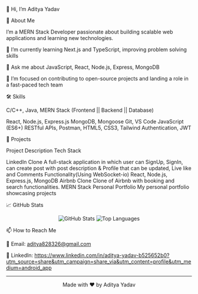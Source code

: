 👋 Hi, I’m Aditya Yadav

 

🚀 About Me

I’m a MERN Stack Developer passionate about building scalable web applications and learning new technologies.

🌱 I’m currently learning Next.js and TypeScript, improving problem solving skills

💬 Ask me about JavaScript, React, Node.js, Express, MongoDB

🎯 I’m focused on contributing to open-source projects and landing a role in a fast-paced tech team


🛠️ Skills

C/C++, Java, MERN Stack (Frontend ||	Backend ||	Database)	

React, 	Node.js, Express.js	MongoDB, Mongoose	Git, VS Code
JavaScript (ES6+)	RESTful APIs,	Postman, 
HTML5, CSS3, Tailwind	Authentication, JWT		


📂 Projects

Project	Description	Tech Stack

LinkedIn Clone A full-stack application in which user can SignUp, SignIn, can create post with post description & Profile that can be updated, Live like and Comments Functionality(Using WebSocket-io)  React, Node.js, Express.js, MongoDB
Airbnb Clone	Clone of Airbnb with booking and search functionalities.	MERN Stack
Personal Portfolio	My personal portfolio showcasing projects


📈 GitHub Stats

<p align="center">
  <img src="https://github-readme-stats.vercel.app/api?username=Aditya-yadav-dev&show_icons=true&theme=radical" alt="GitHub Stats" />
  <img src="https://github-readme-stats.vercel.app/api/top-langs?username=Aditya-yadav-dev&show_icons=true&layout=compact&theme=radical" alt="Top Languages" />
</p>📫 How to Reach Me

📧 Email: aditya828326@gmail.com

🔗 LinkedIn: https://www.linkedin.com/in/aditya-yadav-b525652b0?utm_source=share&utm_campaign=share_via&utm_content=profile&utm_medium=android_app



---

<p align="center">
  Made with ❤️ by Aditya Yadav
</p><!-- Shields & URLs -->
